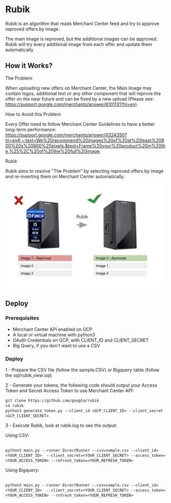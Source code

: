 # Rubik

Rubik is an algorithm that reads Merchant Center feed and try to approve reproved offers by image.

The main image is reproved, but the additional images can be approved. Rubik will try every additional image from each offer and update them automatically

## How it Works?

The Problem

When uploading new offers on Merchant Center, the Main Image may contain logos, additional text or any other component that will reprove the offer on the near future and can be fixed by a new upload (Please see: https://support.google.com/merchants/answer/6101131?hl=en).

How to Avoid this Problem

Every Offer need to follow Merchant Center Guidelines to have a better long-term performance: https://support.google.com/merchants/answer/6324350?hl=en#:~:text=We%20recommend%20images%20of%20at%20least%20800%20x%20800%20pixels.&text=Frame%20your%20product%20in%20the,%25%2C%20of%20the%20full%20image.

Rubik

Rubik aims to resolve "The Problem" by selecting reproved offers by image and re-inserting them on Merchant Center automatically. 

![Rubik Example](images/rubik_1.png?raw=true "Rubik Example")

## Deploy

### Prerequisites

 - Merchant Center API enabled on GCP
 - A local or virtual machine with python3
 - OAuth Credentials on GCP, with CLIENT_ID and CLIENT_SECRET
 - Big Query, if you don't want to use a CSV

### Deploy

1 - Prepare the CSV file (follow the sample.CSV) or Bigquery table (follow the sql/rubik_view.sql)

2 - Generate your tokens, the following code should output your Access Token and Secret Access Token to use Merchant Center API:

``` shell
git clone https://github.com/google/rubik
cd rubik
python3 generate_token.py --client_id <GCP_CLIENT_ID> --client_secret <GCP_CLIENT_SECRET>
```

3 - Execute Rubik, look at rubik.log to see the output:

Using CSV:

``` python3

python3 main.py --runner DirectRunner --csv=sample.csv --client_id=<YOUR_CLIENT_ID>  --client_secret=<YOUR_CLIENT_SECRET> --access_token=<YOUR_ACCESS_TOKEN> --refresh_token=<YOUR_REFRESH_TOKEN>

```
Using Bigquery:

``` python3

python3 main.py --runner DirectRunner --csv=sample.csv --client_id=<YOUR_CLIENT_ID>  --client_secret=<YOUR_CLIENT_SECRET> --access_token=<YOUR_ACCESS_TOKEN> --refresh_token=<YOUR_REFRESH_TOKEN>

```



